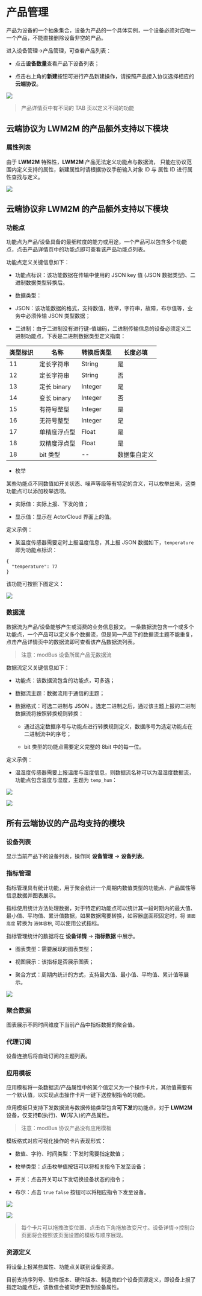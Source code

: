 # 产品管理

产品为设备的一个抽象集合，设备为产品的一个具体实例，一个设备必须对应唯一一个产品，不能直接删除设备非空的产品。

进入设备管理->产品管理，可查看产品列表：

- 点击**设备数量**查看产品下设备列表；

- 点击右上角的**新建**按钮可进行产品新建操作，请按照产品接入协议选择相应的**云端协议**。

![](/assets/product_list.png)


> 产品详情页中有不同的 TAB 页以定义不同的功能


## 云端协议为 **LWM2M** 的产品额外支持以下模块


### 属性列表

由于 **LWM2M** 特殊性，**LWM2M** 产品无法定义功能点与数据流，
只能在协议范围内定义支持的属性，新建属性时请根据协议手册输入对象 ID 与 属性 ID 进行属性查找与定义。

![](/assets/product_item.png)


## 云端协议非 **LWM2M** 的产品额外支持以下模块


### 功能点

功能点为产品/设备具备的最细粒度的能力或用途，一个产品可以包含多个功能点，点击产品详情页中的功能点即可查看该产品功能点列表。


功能点定义关键信息如下：

- 功能点标识：该功能数据在传输中使用的 JSON key 值 (JSON 数据类型)、二进制数据类型转换后。

- 数据类型：

 - JSON：该功能数据的格式，支持数值，枚举，字符串，故障，布尔值等，业务中必须传输 JSON 类型数据；
 
 - 二进制：由于二进制没有进行键-值编码，二进制传输信息的设备必须定义二进制功能点，下表是二进制数据类型定义指南：
<!-- ../_dict/binary_parse.json --> 

| 类型标识 | 名称        | 转换后类型   | 长度必填   |
| ---- | --------- | ------- | ------ |
| 11   | 定长字符串     | String  | 是      |
| 12   | 定长字符串     | String  | 否      |
| 13   | 定长 binary | Integer | 是      |
| 14   | 变长 binary | Integer | 否      |
| 15   | 有符号整型     | Integer | 是      |
| 16   | 无符号整型     | Integer | 是      |
| 17   | 单精度浮点型    | Float   | 是      |
| 18   | 双精度浮点型    | Float   | 是      |
| 18   | bit 类型    | --      | 数据集自定义 |
 
 
 - 枚举
 
 某些功能点不同数值如开关状态、噪声等级等有特定的含义，可以枚举出来，这类功能点可以添加枚举选项。
 
   - 实际值：实际上报、下发的值；
 
   - 显示值：显示在 ActorCloud 界面上的值。

定义示例：

- 某温度传感器需要定时上报温度信息，其上报 JSON 数据如下，`temperature` 即为功能点标识：

```
{
  "temperature": 77
}
```

该功能可按照下图定义：

![](/assets/function_create.png)



### 数据流

数据流为产品/设备能够产生或消费的业务信息报文。
一条数据流包含一个或多个功能点，一个产品可以定义多个数据流，但是同一产品下的数据流主题不能重复，点击产品详情页中的数据流即可查看该产品数据流列表。

> 注意：modBus 设备所属产品无数据流

数据流定义关键信息如下：

- 功能点：该数据流包含的功能点，可多选；

- 数据流主题：数据流用于通信的主题；

- 数据格式：可选二进制与 JSON 。选定二进制之后，通过该主题上报的二进制数据流将按照转换规则转换：

  - 通过选定数据序号与功能点进行转换规则定义，数据序号为选定功能点在二进制流中的序号；
  
  - bit 类型的功能点需要定义完整的 8bit 中的每一位。
  
  

定义示例：

- 温湿度传感器需要上报温度与湿度信息，则数据流名称可以为温湿度数据流，功能点包含温度与湿度，主题为 `temp_hum`：

![](/assets/stream_create.png)

![](/assets/data_stream_binary.png)



## 所有云端协议的产品均支持的模块

### 设备列表

显示当前产品下的设备列表，操作同 **设备管理** -> **设备列表**。


### 指标管理

指标管理具有统计功能，用于聚合统计一个周期内数值类型的功能点、产品属性等信息数据并图表展示。

指标使用统计方法处理数据，对于特定的功能点可以统计其一段时期内的最大值、最小值、平均值、累计值数据，如果数据需要转换，如容器底面积固定时，将 `液面高度` 转换为 `液体容积`, 可以使用公式指标。

指标管理统计的数据将在 **设备详情** -> **指标数据** 中展示。

- 图表类型：需要展现的图表类型；

- 视图展示：该指标是否展示图表；

- 聚合方式：周期内统计的方式，支持最大值、最小值、平均值、累计值等展示。

![](/assets/metrics.png)




### 聚合数据

图表展示不同时间维度下当前产品中指标数据的聚合值。


### 代理订阅

设备连接后将自动订阅的主题列表。


### 应用模板

应用模板将一条数据流/产品属性中的某个值定义为一个操作卡片，其他值需要有一个默认值，以实现点击操作卡片一键下送控制指令的功能。

应用模板只支持下发数据流与数据传输类型包含**可下发**的功能点，对于 **LWM2M** 设备，仅支持**E**(执行)、**W**(写入)的产品属性。

> 注意：modBus 协议产品没有应用模板

模板格式对应可视化操作的卡片表现形式：

  - 数值、字符、时间类型：下发时需要指定数值；

  - 枚举类型：点击枚举值按钮可以将相关指令下发至设备；
  
  - 开关：点击开关可以下发切换设备状态的指令；
  
  - 布尔：点击 `true` `false` 按钮可以将相应指令下发至设备。
  
  
  ![](/assets/app_templates.png)
  
  ![](/assets/app_templates_list.png)

  
  > 每个卡片可以拖拽改变位置、点击右下角拖放改变尺寸。设备详情->控制台 页面将会按照该页面设置的模板与顺序展现。



### 资源定义

将设备上报某些属性、功能点关联到设备资源。

目前支持序列号、软件版本、硬件版本、制造商四个设备资源定义，即设备上报了指定功能点后，该数值会被同步更新到设备属性。


